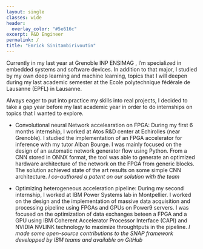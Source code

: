 ```yaml
---
layout: single
classes: wide
header:
  overlay_color: "#5e616c"
excerpt: R&D Engineer
permalink: /
title: "Emrick Sinitambirivoutin"
---
```


Currently in my last year at Grenoble INP ENSIMAG , I’m specialized in embedded systems and
software devices. In addition to that major, I studied by my own deep learning
and machine learning, topics that I will deepen during my last academic semester
at the Ecole polytechnique fédérale de Lausanne (EPFL) in Lausanne.

Always eager to put into practice my skills into real projects, I decided to take
a gap year before my last academic year in order to do internships on topics
that I wanted to explore.

* Convolutional neural Network accelearation on FPGA: During my first 6 months
internship, I worked at Atos R&D center at Echirolles (near Grenoble). I studied
the implementation of an FPGA accelerator for inference with my tutor Alban
Bourge. I was mainly focused on the design of an automatic network generator
flow using Python. From a CNN stored in ONNX format, the tool was able to
generate an optimized hardware architecture of the network on the FPGA from
generic blocks. The solution achieved state of the art results on some simple
CNN architecture. *I co-authored a patent on our solution with the team*

* Optimizing heterogeneous acceleration pipeline: During my second internship,
I worked at IBM Power Systems lab in Montpellier. I worked on the design and the
implementation of massive data acquisition and processing pipeline using FPGAs
and GPUs on Power9 servers. I was focused on the optimization of data exchanges
beteen a FPGA and a GPU using IBM Coherent Accelerator Processor Interface
(CAPI) and NVIDIA NVLINK technology to maximize throughtputs in the pipeline.
*I made some open-source contributions to the SNAP framework developped by IBM
teams and available on GitHub*
 

